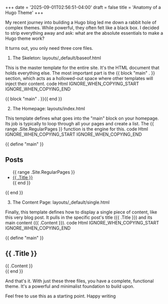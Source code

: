 +++
date = '2025-09-01T02:56:51-04:00'
draft = false
title = 'Anatomy of a Hugo Theme'
+++

My recent journey into building a Hugo blog led me down a rabbit hole of complex themes. While powerful, they often felt like a black box. I decided to strip everything away and ask: what are the absolute essentials to make a Hugo theme work?

It turns out, you only need three core files.
1. The Skeleton: layouts/_default/baseof.html

This is the master template for the entire site. It's the HTML document that holds everything else. The most important part is the {{ block "main" . }} section, which acts as a hollowed-out space where other templates will inject their content.
code Html
IGNORE_WHEN_COPYING_START
IGNORE_WHEN_COPYING_END

    
<!DOCTYPE html>
<html>
<head>
    <title>{{ .Title }}</title>
</head>
<body>
    <main>
        {{ block "main" . }}{{ end }}
    </main>
</body>
</html>

  

2. The Homepage: layouts/index.html

This template defines what goes into the "main" block on your homepage. Its job is typically to loop through all your pages and create a list. The {{ range .Site.RegularPages }} function is the engine for this.
code Html
IGNORE_WHEN_COPYING_START
IGNORE_WHEN_COPYING_END

    
{{ define "main" }}
    <h2>Posts</h2>
    <ul>
        {{ range .Site.RegularPages }}
            <li><a href="{{ .Permalink }}">{{ .Title }}</a></li>
        {{ end }}
    </ul>
{{ end }}

  

3. The Content Page: layouts/_default/single.html

Finally, this template defines how to display a single piece of content, like this very blog post. It pulls in the specific post's title ({{ .Title }}) and its main content ({{ .Content }}).
code Html
IGNORE_WHEN_COPYING_START
IGNORE_WHEN_COPYING_END

    
{{ define "main" }}
    <article>
        <h2>{{ .Title }}</h2>
        <div>
            {{ .Content }}
        </div>
    </article>
{{ end }}

  

And that's it. With just these three files, you have a complete, functional theme. It's a powerful and minimalist foundation to build upon.

Feel free to use this as a starting point. Happy writing